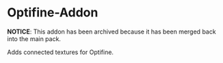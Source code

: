 # Optifine-Addon

**NOTICE**: This addon has been archived because it has been merged back into the main pack.

Adds connected textures for Optifine.
